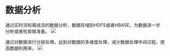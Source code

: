 # 数据分析

通过实时流和离线流的数据分析，数据存储到HDFS或者HBASE，为数据进一步分析或者检索做准备。
![](tongyisousuo-9.png)

通过对数据进行分层处理，达到对数据的多维度处理，减少数据处理中间过程，提高数据利用率。
![](tongyisousuo-10.png)